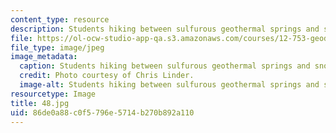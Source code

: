 ```yaml
---
content_type: resource
description: Students hiking between sulfurous geothermal springs and snow field.
file: https://ol-ocw-studio-app-qa.s3.amazonaws.com/courses/12-753-geodynamics-seminar-spring-2006/86de0a88c0f5796e5714b270b892a110_48.jpg
file_type: image/jpeg
image_metadata:
  caption: Students hiking between sulfurous geothermal springs and snow field.
  credit: Photo courtesy of Chris Linder.
  image-alt: Students hiking between sulfurous geothermal springs and snow field.
resourcetype: Image
title: 48.jpg
uid: 86de0a88-c0f5-796e-5714-b270b892a110
---
```

